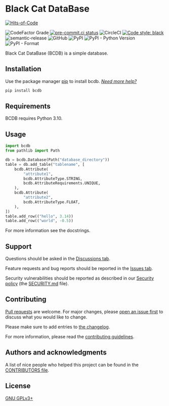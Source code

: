 # Black Cat DataBase

[![Hits-of-Code](https://hitsofcode.com/github/koviubi56/bcdb?branch=main)](https://hitsofcode.com/github/koviubi56/bcdb/view?branch=main)
<!-- ![Codacy grade](https://img.shields.io/codacy/grade/42424fcd258a44f3a0303ca6ca535f67) -->
![CodeFactor Grade](https://img.shields.io/codefactor/grade/github/koviubi56/bcdb)
[![pre-commit.ci status](https://results.pre-commit.ci/badge/github/koviubi56/bcdb/main.svg)](https://results.pre-commit.ci/latest/github/koviubi56/bcdb/main)
![CircleCI](https://img.shields.io/circleci/build/github/koviubi56/bcdb)
[![Code style: black](https://img.shields.io/badge/code%20style-black-000000.svg)](https://github.com/psf/black)
![semantic-release](https://img.shields.io/badge/%F0%9F%93%A6%F0%9F%9A%80-semantic--release-e10079.svg)
![GitHub](https://img.shields.io/github/license/koviubi56/bcdb)
![PyPI](https://img.shields.io/pypi/v/bcdb)
![PyPI - Python Version](https://img.shields.io/pypi/pyversions/bcdb)
![PyPI - Format](https://img.shields.io/pypi/format/bcdb)

Black Cat DataBase (BCDB) is a simple database.

## Installation

Use the package manager [pip](https://pip.pypa.io/en/stable/) to install bcdb. _[Need more help?](https://packaging.python.org/en/latest/tutorials/installing-packages/)_

```bash
pip install bcdb
```

## Requirements

BCDB requires Python 3.10.

## Usage

```python
import bcdb
from pathlib import Path

db = bcdb.Database(Path("database_directory"))
table = db.add_table("tablename", [
    bcdb.Attribute(
        "attribute1",
        bcdb.AttributeType.STRING,
        bcdb.AttributeRequirements.UNIQUE,
    ),
    bcdb.Attribute(
        "attribute2",
        bcdb.AttributeType.FLOAT,
    ),
])
table.add_row(("hello", 3.14))
table.add_row(("world", -0.5))
```

For more information see the docstrings.

## Support

Questions should be asked in the [Discussions tab](https://github.com/koviubi56/bcdb/discussions/categories/q-a).

Feature requests and bug reports should be reported in the [Issues tab](https://github.com/koviubi56/bcdb/issues/new/choose).

Security vulnerabilities should be reported as described in our [Security policy](https://github.com/koviubi56/bcdb/security/policy) (the [SECURITY.md](SECURITY.md) file).

## Contributing

[Pull requests](https://github.com/koviubi56/bcdb/blob/main/CONTRIBUTING.md#pull-requests) are welcome. For major changes, please [open an issue first](https://github.com/koviubi56/bcdb/issues/new/choose) to discuss what you would like to change.

Please make sure to add entries to [the changelog](CHANGELOG.md).

For more information, please read the [contributing guidelines](CONTRIBUTING.md).

## Authors and acknowledgments

A list of nice people who helped this project can be found in the [CONTRIBUTORS file](CONTRIBUTORS).

## License

[GNU GPLv3+](LICENSE)
